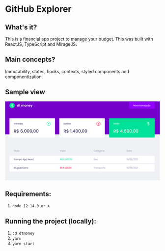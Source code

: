 # GitHub Explorer

## What's it?
This is a financial app project to manage your budget. This was built with ReactJS, TypeScript and MirageJS.

## Main concepts?
Immutability, states, hooks, contexts, styled components and componentization.


## Sample view
![](dtmoney.png)

## Requirements:
1. `node 12.14.0 or >`

## Running the project (locally):

1. `cd dtmoney`
2. `yarn`
3. `yarn start`
